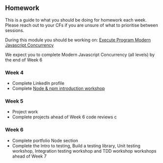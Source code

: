 ## Homework

This is a guide to what you should be doing for homework each week. Please reach out to your CFs if you are unsure of what to prioritise between sessions.

During this module you should be working on: [Execute Program Modern Javascript Concurrency](https://www.executeprogram.com)

   We expect you to complete Modern Javascript Concurrency (all levels) by the end of Week 6

### Week 4

- Complete LinkedIn profile
- Complete [Node & npm introduction workshop](/workshops/node-npm-intro/)

### Week 5

- Project work
- Complete projects ahead of Week 6 code reviews
c
### Week 6

- Complete portfolio Node section
- Complete the Intro to testing, Build a testing library, Unit testing workshop, Integration testing workshop and TDD workshop workshops ahead of Week 7
